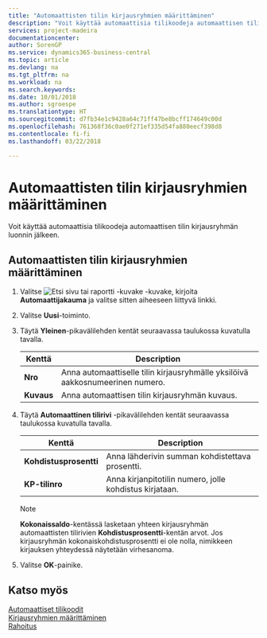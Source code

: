 ```yaml
---
title: "Automaattisten tilin kirjausryhmien määrittäminen"
description: "Voit käyttää automaattisia tilikoodeja automaattisen tilin kirjausryhmän luonnin jälkeen."
services: project-madeira
documentationcenter: 
author: SorenGP
ms.service: dynamics365-business-central
ms.topic: article
ms.devlang: na
ms.tgt_pltfrm: na
ms.workload: na
ms.search.keywords: 
ms.date: 10/01/2018
ms.author: sgroespe
ms.translationtype: HT
ms.sourcegitcommit: d7fb34e1c9428a64c71ff47be8bcff174649c00d
ms.openlocfilehash: 761368f36c0ae0f271ef335d54fa880eecf398d8
ms.contentlocale: fi-fi
ms.lasthandoff: 03/22/2018

---
```

# <a name="set-up-automatic-account-posting-groups"></a>Automaattisten tilin kirjausryhmien määrittäminen
Voit käyttää automaattisia tilikoodeja automaattisen tilin kirjausryhmän luonnin jälkeen.  

## <a name="to-set-up-automatic-account-posting-groups"></a>Automaattisten tilin kirjausryhmien määrittäminen  

1.  Valitse ![Etsi sivu tai raportti -kuvake](../../media/ui-search/search_small.png "Etsi sivu tai raportti -kuvake") -kuvake, kirjoita **Automaattijakauma** ja valitse sitten aiheeseen liittyvä linkki.  
2.  Valitse **Uusi**-toiminto.  
3.  Täytä **Yleinen**-pikavälilehden kentät seuraavassa taulukossa kuvatulla tavalla.  

    |Kenttä|Description|  
    |-----------|-----------------|  
    |**Nro**|Anna automaattiselle tilin kirjausryhmälle yksilöivä aakkosnumeerinen numero.|  
    |**Kuvaus**|Anna automaattisen tilin kirjausryhmän kuvaus.|  

4.  Täytä **Automaattinen tilirivi** -pikavälilehden kentät seuraavassa taulukossa kuvatulla tavalla.  

    |Kenttä|Description|  
    |-----------|-----------------|  
    |**Kohdistusprosentti**|Anna lähderivin summan kohdistettava prosentti.|  
    |**KP-tilinro**|Anna kirjanpitotilin numero, jolle kohdistus kirjataan.|  

    > [!NOTE]  
    >  **Kokonaissaldo**-kentässä lasketaan yhteen kirjausryhmän automaattisten tilirivien **Kohdistusprosentti**-kentän arvot. Jos kirjausryhmän kokonaiskohdistusprosentti ei ole nolla, nimikkeen kirjauksen yhteydessä näytetään virhesanoma.  

5.  Valitse **OK**-painike.  

## <a name="see-also"></a>Katso myös  
 [Automaattiset tilikoodit](automatic-account-codes.md)   
 [Kirjausryhmien määrittäminen](../../finance-posting-groups.md)  
 [Rahoitus](../../finance.md)

